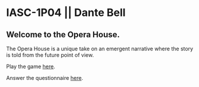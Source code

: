 # IASC-1P04 || Dante Bell
## Welcome to the Opera House.
The Opera House is a unique take on an emergent narrative where the story is told from the future point of view.

Play the game [here](https://dantebell.github.io/IASC-1P04/playtest/playtest_build_2021-11-05.html).

Answer the questionnaire [here](https://forms.gle/P34WqqSJ9QjtXBfk7).
